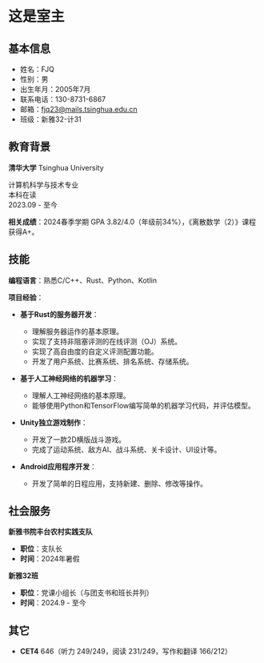 # 这是室主

## 基本信息

- 姓名：FJQ
- 性别：男
- 出生年月：2005年7月
- 联系电话：130-8731-6867
- 邮箱：<fjq23@mails.tsinghua.edu.cn>
- 班级：新雅32-计31

## 教育背景

**清华大学**  Tsinghua University 

计算机科学与技术专业  
本科在读  
2023.09 - 至今

**相关成绩**：2024春季学期 GPA 3.82/4.0（年级前34%），《离散数学（2）》课程获得A+。

## 技能

**编程语言**：熟悉C/C++、Rust、Python、Kotlin

**项目经验**：

  - **基于Rust的服务器开发**：
    - 理解服务器运作的基本原理。
    - 实现了支持非阻塞评测的在线评测（OJ）系统。
    - 实现了高自由度的自定义评测配置功能。
    - 开发了用户系统、比赛系统、排名系统、存储系统。
  
  - **基于人工神经网络的机器学习**：
    - 理解人工神经网络的基本原理。
    - 能够使用Python和TensorFlow编写简单的机器学习代码，并评估模型。

  - **Unity独立游戏制作**：
    - 开发了一款2D横版战斗游戏。
    - 完成了运动系统、敌方AI、战斗系统、关卡设计、UI设计等。

  - **Android应用程序开发**：
    - 开发了简单的日程应用，支持新建、删除、修改等操作。

## 社会服务

**新雅书院丰台农村实践支队**  
  - **职位**：支队长  
  - **时间**：2024年暑假

**新雅32班**  
  - **职位**：党课小组长（与团支书和班长并列）  
  - **时间**：2024.9 - 至今

## 其它

- **CET4** 646（听力 249/249，阅读 231/249，写作和翻译 166/212）